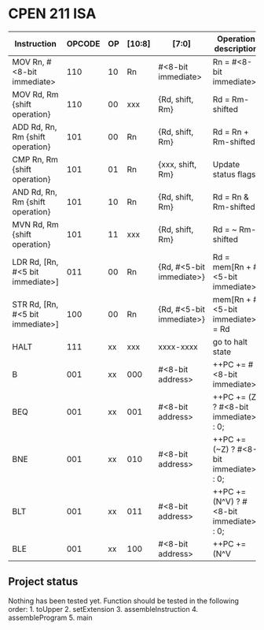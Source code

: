 # CPEN 211 ISA

| Instruction                        |   OPCODE  |   OP  |   [10:8]  |   [7:0]                       |   Operation description
|------------------------------------|-----------|-------|-----------|-------------------------------|--------------------------------
|MOV Rn, #<8-bit immediate>          |   110     |   10  |   Rn      |   #<8-bit immediate>          |   Rn = #<8-bit immediate>
|MOV Rd, Rm {shift operation}        |   110     |   00  |   xxx     |   {Rd, shift, Rm}             |   Rd = Rm-shifted
|ADD Rd, Rn, Rm {shift operation}    |   101     |   00  |   Rn      |   {Rd, shift, Rm}             |   Rd = Rn + Rm-shifted
|CMP Rn, Rm {shift operation}        |   101     |   01  |   Rn      |   {xxx, shift, Rm}            |   Update status flags
|AND Rd, Rn, Rm {shift operation}    |   101     |   10  |   Rn      |   {Rd, shift, Rm}             |   Rd = Rn & Rm-shifted
|MVN Rd, Rm {shift operation}        |   101     |   11  |   xxx     |   {Rd, shift, Rm}             |   Rd = ~ Rm-shifted
|LDR Rd, [Rn, #<5 bit immediate>]    |   011     |   00  |   Rn      |   {Rd, #<5-bit immediate>}    |   Rd = mem[Rn + #<5-bit immediate>]
|STR Rd, [Rn, #<5 bit immediate>]    |   100     |   00  |   Rn      |   {Rd, #<5-bit immediate>}    |   mem[Rn + #<5-bit immediate>] = Rd
|HALT                                |   111     |   xx  |   xxx     |   xxxx-xxxx                   |   go to halt state
|B <label>                           |   001     |   xx  |   000     |   #<8-bit address>            |   ++PC += #<8-bit immediate>
|BEQ <label>                         |   001     |   xx  |   001     |   #<8-bit address>            |   ++PC += (Z)       ? #<8-bit immediate> : 0;
|BNE <label>                         |   001     |   xx  |   010     |   #<8-bit address>            |   ++PC += (~Z)      ? #<8-bit immediate> : 0;
|BLT <label>                         |   001     |   xx  |   011     |   #<8-bit address>            |   ++PC += (N^V)     ? #<8-bit immediate> : 0;
|BLE <label>                         |   001     |   xx  |   100     |   #<8-bit address>            |   ++PC += (N^V | Z) ? #<8-bit immediate> : 0;



## Project status
Nothing has been tested yet.
Function should be tested in the following order:
	1. toUpper
	2. setExtension
	3. assembleInstruction
	4. assembleProgram
	5. main  

